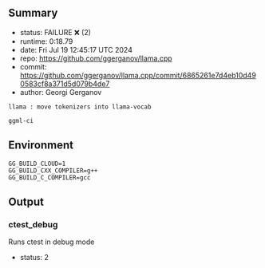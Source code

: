 ## Summary

- status:  FAILURE ❌ (2)
- runtime: 0:18.79
- date:    Fri Jul 19 12:45:17 UTC 2024
- repo:    https://github.com/ggerganov/llama.cpp
- commit:  https://github.com/ggerganov/llama.cpp/commit/6865261e7d4eb10d490583cf8a371d5d079b4de7
- author:  Georgi Gerganov
```
llama : move tokenizers into llama-vocab

ggml-ci
```

## Environment

```
GG_BUILD_CLOUD=1
GG_BUILD_CXX_COMPILER=g++
GG_BUILD_C_COMPILER=gcc
```

## Output

### ctest_debug

Runs ctest in debug mode
- status: 2
```

```

